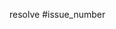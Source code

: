 <!-- 🚨 STOP 🚨 𝗦𝗧𝗢𝗣 🚨 𝑺𝑻𝑶𝑷 🚨

If you send PR about pattern, please check below list:

 1. Did you match the PR name with the issue name? (such as `feat: pattern`)
 2. Did you replace below string from `issue_number` to real issue number? (such as `resolve #123`)

-->

resolve #issue_number
